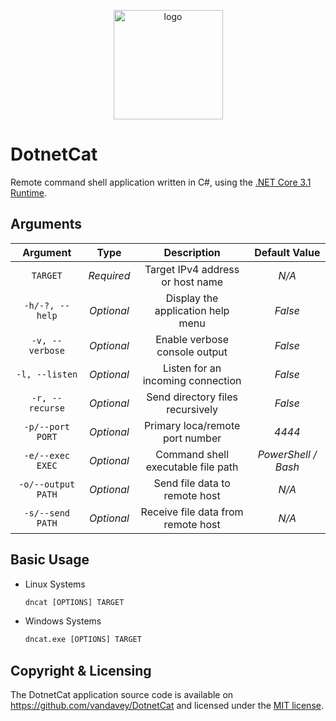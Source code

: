 
<p align="center">
    <img src="DotnetCat/Resources/Icon.ico" width=175 alt="logo">
</p>

# DotnetCat

Remote command shell application written in C#, using the [.NET Core 3.1 Runtime](https://dotnet.microsoft.com/download/dotnet-core/current/runtime).

## Arguments

| Argument         | Type       | Description                        | Default Value       |
|:----------------:|:----------:|:----------------------------------:|:-------------------:|
|`TARGET`          | *Required* | Target IPv4 address or host name   | *N/A*               |
|`-h/-?, --help`   | *Optional* | Display the application help menu  | *False*             |
|`-v, --verbose`   | *Optional* | Enable verbose console output      | *False*             |
|`-l, --listen`    | *Optional* | Listen for an incoming connection  | *False*             |
|`-r, --recurse`   | *Optional* | Send directory files recursively   | *False*             |
|`-p/--port PORT`  | *Optional* | Primary loca/remote port number    | *4444*              |
|`-e/--exec EXEC`  | *Optional* | Command shell executable file path | *PowerShell / Bash* |
|`-o/--output PATH`| *Optional* | Send file data to remote host      | *N/A*               |
|`-s/--send PATH`  | *Optional* | Receive file data from remote host | *N/A*               |

## Basic Usage

* Linux Systems
  
    ```bat
    dncat [OPTIONS] TARGET
    ```

* Windows Systems

    ```bat
    dncat.exe [OPTIONS] TARGET
    ```

## Copyright & Licensing

The DotnetCat application source code is available on https://github.com/vandavey/DotnetCat and licensed under the [MIT license](DotnetCat/Resources/LICENSE.md).
